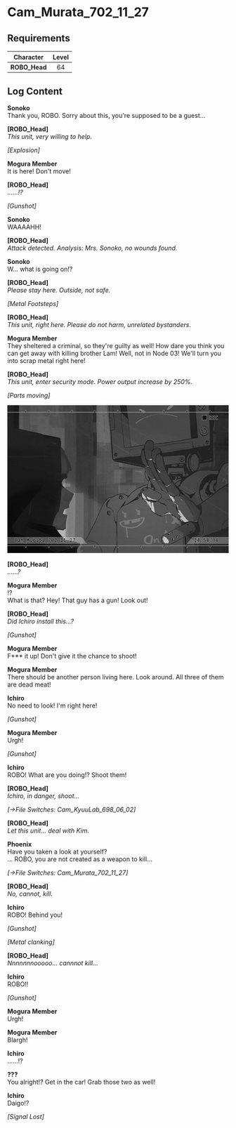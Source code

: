 # Cam_Murata_702_11_27
## Requirements
|  Character  |Level|
|-------------|:---:|
|**ROBO_Head**| 64  |

## Log Content
**Sonoko**<br>
Thank you, ROBO. Sorry about this, you're supposed to be a guest...

**[ROBO_Head]**<br>
*This unit, very willing to help.*

*\[Explosion\]*

**Mogura Member**<br>
It is here! Don't move!

**[ROBO_Head]**<br>
*......!?*

*\[Gunshot\]*

**Sonoko**<br>
WAAAAHH!

**[ROBO_Head]**<br>
*Attack detected. Analysis: Mrs. Sonoko, no wounds found.*

**Sonoko**<br>
W... what is going on!?

**[ROBO_Head]**<br>
*Please stay here. Outside, not safe.*

*\[Metal Footsteps\]*

**[ROBO_Head]**<br>
*This unit, right here. Please do not harm, unrelated bystanders.*

**Mogura Member**<br>
They sheltered a criminal, so they're guilty as well! How dare you think you can get away with killing brother Lam! Well, not in Node 03! We'll turn you into scrap metal right here!

**[ROBO_Head]**<br>
*This unit, enter security mode. Power output increase by 250%.*

*\[Parts moving\]*

![ros2601.png](./attachments/ros2601.png)

**[ROBO_Head]**<br>
*......?*

**Mogura Member**<br>
!?<br>
What is that? Hey! That guy has a gun! Look out!

**[ROBO_Head]**<br>
*Did Ichiro install this...?*

*\[Gunshot\]*

**Mogura Member**<br>
F\*\*\* it up! Don't give it the chance to shoot!

**Mogura Member**<br>
There should be another person living here. Look around. All three of them are dead meat!

**Ichiro**<br>
No need to look! I'm right here!

*\[Gunshot\]*

**Mogura Member**<br>
Urgh!

*\[Gunshot\]*

**Ichiro**<br>
ROBO! What are you doing!? Shoot them!

**[ROBO_Head]**<br>
*Ichiro, in danger, shoot...*

*[→File Switches: Cam\_KyuuLab\_698\_06\_02]*

**[ROBO_Head]**<br>
*Let this unit... deal with Kim.*

**Phoenix**<br>
Have you taken a look at yourself?<br>
... ROBO, you are not created as a weapon to kill... 

*[→File Switches: Cam\_Murata\_702\_11\_27]*

**[ROBO_Head]**<br>
*No, cannot, kill.*

**Ichiro**<br>
ROBO! Behind you!

*\[Gunshot\]*

*\[Metal clanking\]*

**[ROBO_Head]**<br>
*Nnnnnnnooooo... cannnot kill...*

**Ichiro**<br>
ROBO!!

*\[Gunshot\]*

**Mogura Member**<br>
Urgh!

**Mogura Member**<br>
Blargh!

**Ichiro**<br>
......!?

**???**<br>
You alright!? Get in the car! Grab those two as well!

**Ichiro**<br>
Daigo!?

*[Signal Lost]*